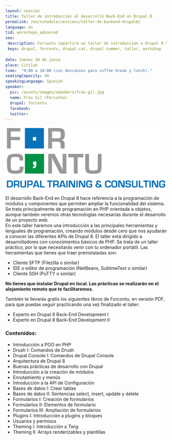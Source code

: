 ```yaml
---
layout: session
title: Taller de introducción al desarrollo Back-End en Drupal 8
permalink: /en/schedule/sessions/taller-de-backend-drupal8/
language: en
tid: workshops_advanced
seo:
 description: Forcontu impartirá un taller de introducción a Drupal 8 Site Building
 keys: drupal, forcontu, drupal.cat, drupal summer, taller, workshop

date: Jueves 30 de junio
place: Citilab
time:  "9:00 a 18:00 (con descansos para coffee break y lunch)."
seatingCapacity: 40
speakingLanguage: Spanish
speaker:
  pic: /assets/images/speakers/fran-gil.jpg
  name: Fran Gil (Forcontu)
  drupal: forcontu
  facebook:
  twitter:
---
```

![forcontu logo](/assets/images/sponsors/logo-forcontu.svg)

El desarrollo Back-End en Drupal 8 hace referencia a la programación de módulos y componentes que permiten ampliar la funcionalidad del sistema. Se trata principalmente de programación en PHP orientada a objetos, aunque también veremos otras tecnologías necesarias durante el desarrollo de un proyecto web.     
En este taller haremos una introducción a las principales herramientas y lenguales de programación, creando módulos desde cero que nos ayudarán a conocer las diferentes APIs de Drupal 8.
El taller está dirigido a desarrolladores con conocimientos básicos de PHP.
Se trata de un taller práctico, por lo que necesitarás venir con tu ordenador portátil.
Las herramientas que tienes que traer preinstaladas son:

- Cliente SFTP (Filezilla o similar)
- IDE o editor de programación (NetBeans, SublimeText o similar)
- Cliente SSH (PuTTY o similar)

**No tienes que instalar Drupal en local. Las prácticas se realizarán en el alojamiento remoto que te facilitaremos.**

También te llevarás gratis los siguientes libros de Forcontu, en versión PDF, para que puedas
seguir practicando una vez finalizado el taller:

- Experto en Drupal 8 Back-End Development I
- Experto en Drupal 8 Back-End Development II

### Contenidos:
- Introducción a POO en PHP
- Drush I: Comandos de Drush
- Drupal Console I: Comandos de Drupal Console
- Arquitectura de Drupal 8
- Buenas prácticas de desarrollo con Drupal
- Introducción a la creación de módulos
- Enrutamiento y menús
- Introducción a la API de Configuración
- Bases de datos I: Crear tablas
- Bases de datos II: Sentencias select, insert, update y delete
- Formularios I: Creación de formularios
- Formularios II: Elementos de formulario
- Formularios III: Ampliación de formularios
- Plugins I: Introducción a plugins y bloques
- Usuarios y permisos
- Theming I: Introducción a Twig
- Theming II: Arrays renderizables y plantillas

